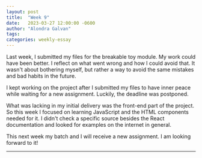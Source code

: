 ```yaml
---
layout: post
title:  "Week 9"
date:   2023-03-27 12:00:00 -0600
author: "Alondra Galvan"
tags:
categories: weekly-essay
---
```



Last week, I submitted my files for the breakable toy module. My work could have been better. I reflect on what went wrong and how I could avoid that. It wasn't about bothering myself, but rather a way to avoid the same mistakes and bad habits in the future.

I kept working on the project after I submitted my files to have inner peace while waiting for a new assignment. Luckily, the deadline was postponed. 

What was lacking in my initial delivery was the front-end part of the project. So this week I focused on learning JavaScript and the HTML components needed for it. I didn't check a specific source besides the React documentation and looked for examples on the internet in general.

This next week my batch and I will receive a new assignment. I am looking forward to it!


***

